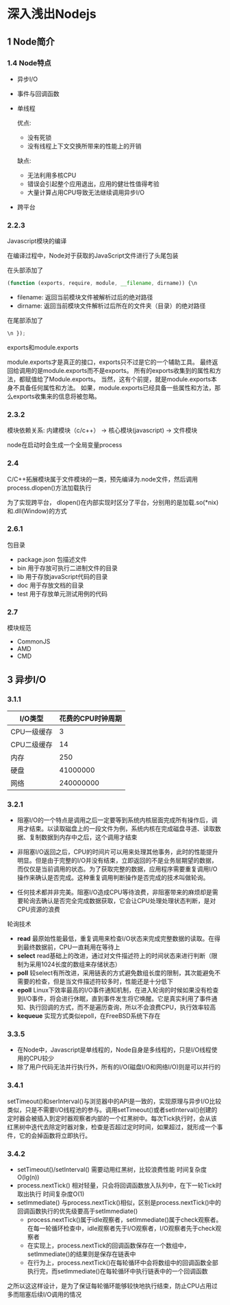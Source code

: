 # 深入浅出Nodejs

## 1 Node简介

### 1.4 Node特点

- 异步I/O

- 事件与回调函数

- 单线程

  优点:

  - 没有死锁
  - 没有线程上下文交换所带来的性能上的开销

  缺点:

  - 无法利用多核CPU
  - 错误会引起整个应用退出，应用的健壮性值得考验
  - 大量计算占用CPU导致无法继续调用异步I/O

- 跨平台

### 2.2.3

Javascript模块的编译

在编译过程中，Node对于获取的JavaScript文件进行了头尾包装

在头部添加了

```js
(function (exports, require, module, __filename, dirname)) {\n
```

- filename: 返回当前模块文件被解析过后的绝对路径
- dirname: 返回当前模块文件解析过后所在的文件夹（目录）的绝对路径

在尾部添加了

```js
\n });
```

exports和module.exports

module.exports才是真正的接口，exports只不过是它的一个辅助工具。
最终返回给调用的是module.exports而不是exports。
所有的exports收集到的属性和方法，都赋值给了Module.exports。
当然，这有个前提，就是module.exports本身不具备任何属性和方法。
如果，module.exports已经具备一些属性和方法，那么exports收集来的信息将被忽略。

### 2.3.2

模块依赖关系: 内建模块（c/c++） -> 核心模块(javascript) -> 文件模块

node在启动时会生成一个全局变量process

### 2.4

C/C++拓展模块属于文件模块的一类，预先编译为.node文件，然后调用process.dlopen()方法加载执行

为了实现跨平台， dlopen()在内部实现时区分了平台，分别用的是加载.so(*nix)和.dll(Window)的方式

### 2.6.1

包目录

- package.json 包描述文件
- bin 用于存放可执行二进制文件的目录
- lib 用于存放javaScript代码的目录
- doc 用于存放文档的目录
- test 用于存放单元测试用例的代码

### 2.7 

模块规范

- CommonJS
- AMD
- CMD

## 3 异步I/O

### 3.1.1

|I/O类型|花费的CPU时钟周期|
|---|---|
|CPU一级缓存|3|
|CPU二级缓存|14|
|内存|250|
|硬盘|41000000|
|网络|240000000|

### 3.2.1

- 阻塞I/O的一个特点是调用之后一定要等到系统内核层面完成所有操作后，调用才结束。以读取磁盘上的一段文件为例，系统内核在完成磁盘寻道、读取数据、复制数据到内存中之后，这个调用才结束
- 非阻塞I/O返回之后，CPU的时间片可以用来处理其他事务，此时的性能提升明显。但是由于完整的I/O并没有结束，立即返回的不是业务层期望的数据，而仅仅是当前调用的状态。为了获取完整的数据，应用程序需要重复调用I/O操作来确认是否完成。这种重复调用判断操作是否完成的技术叫做轮询。

- 任何技术都并非完美。阻塞I/O造成CPU等待浪费，非阻塞带来的麻烦却是需要轮询去确认是否完全完成数据获取，它会让CPU处理处理状态判断，是对CPU资源的浪费

轮询技术

- **read** 最原始性能最低，重复调用来检查I/O状态来完成完整数据的读取。在得到最终数据前，CPU一直耗用在等待上
- **select** read基础上的改进，通过对文件描述符上的时间状态来进行判断（限制为采用1024长度的数组来存储状态）
- **poll** 较select有所改进，采用链表的方式避免数组长度的限制，其次能避免不需要的检查，但是当文件描述符较多时，性能还是十分低下
- **epoll** Linux下效率最高的I/O事件通知机制，在进入轮询的时候如果没有检查到I/O事件，将会进行休眠，直到事件发生将它唤醒。它是真实利用了事件通知、执行回调的方式，而不是遍历查询，所以不会浪费CPU，执行效率较高
- **kequeue** 实现方式类似epoll，在FreeBSD系统下存在

### 3.3.5

- 在Node中，Javascript是单线程的，Node自身是多线程的，只是I/O线程使用的CPU较少
- 除了用户代码无法并行执行外，所有的I/O(磁盘I/O和网络I/O)则是可以并行的

### 3.4.1

setTimeout()和serInterval()与浏览器中的API是一致的，实现原理与异步I/O比较类似，只是不需要I/O线程池的参与。调用setTimeout()或者setInterval()创建的定时器会被插入到定时器观察者内部的一个红黑树中。每次Tick执行时，会从该红黑树中迭代去除定时器对象，检查是否超过定时时间，如果超过，就形成一个事件，它的会掉函数将立即执行。

### 3.4.2

- setTimeout()/setInterval() 需要动用红黑树，比较浪费性能 时间复杂度O(lg(n))
- process.nextTick() 相对轻量，只会将回调函数放入队列中，在下一轮Tick时取出执行 时间复杂度O(1)
- setImmediate() 与process.nextTick()相似，区别是process.nextTick()中的回调函数执行的优先级要高于setImmediate()
  - process.nextTick()属于idle观察者，setImmediate()属于check观察者。在每一轮循环检查中，idle观察者先于I/O观察者，I/O观察者先于check观察者
  - 在实现上，process.nextTick的回调函数保存在一个数组中，setImmediate()的结果则是保存在链表中
  - 在行为上，process.nextTick()在每轮循环中会将数组中的回调函数全部执行完，而setImmediate()在每轮循环中执行链表中的一个回调函数

之所以这这样设计，是为了保证每轮循环能够较快地执行结束，防止CPU占用过多而阻塞后续I/O调用的情况